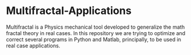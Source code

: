 # Multifractal-Applications
Multifractal is a Physics mechanical tool developed to generalize the math fractal theory in real cases. In this repository we are trying to optimize and correct several programs in Python and Matlab, principally, to be used in real case applications.   
